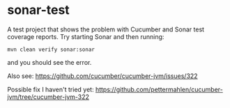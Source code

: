 sonar-test
==========

A test project that shows the problem with Cucumber and Sonar test coverage reports.  Try 
starting Sonar and then running:

    mvn clean verify sonar:sonar

and you should see the error.

Also see:
 https://github.com/cucumber/cucumber-jvm/issues/322

Possible fix I haven't tried yet:
 https://github.com/pettermahlen/cucumber-jvm/tree/cucumber-jvm-322
